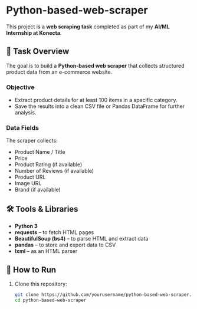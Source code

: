 # Python-based-web-scraper
This project is a **web scraping task** completed as part of my **AI/ML Internship at Konecta**.

## 📌 Task Overview
The goal is to build a **Python-based web scraper** that collects structured product data from an e-commerce website.

### **Objective**
- Extract product details for at least 100 items in a specific category.
- Save the results into a clean CSV file or Pandas DataFrame for further analysis.

### **Data Fields**
The scraper collects:
- Product Name / Title
- Price
- Product Rating (if available)
- Number of Reviews (if available)
- Product URL
- Image URL
- Brand (if available)

## 🛠️ Tools & Libraries
- **Python 3**
- **requests** – to fetch HTML pages
- **BeautifulSoup (bs4)** – to parse HTML and extract data
- **pandas** – to store and export data to CSV
- **lxml** – as an HTML parser

## 🚀 How to Run
1. Clone this repository:
   ```bash
   git clone https://github.com/yourusername/python-based-web-scraper.git
   cd python-based-web-scraper
